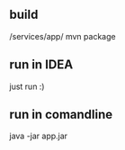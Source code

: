 ## build

/services/app/
mvn package

## run in IDEA
just run :)

## run in comandline

java -jar app.jar

